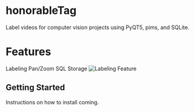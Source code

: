 # honorableTag

Label videos for computer vision projects using PyQT5, pims, and SQLite.

# Features
Labeling
Pan/Zoom
SQL Storage
![Labeling Feature](https://media.giphy.com/media/fYC5IGe6ApmXwRgncP/giphy.gif)

## Getting Started

Instructions on how to install coming.
